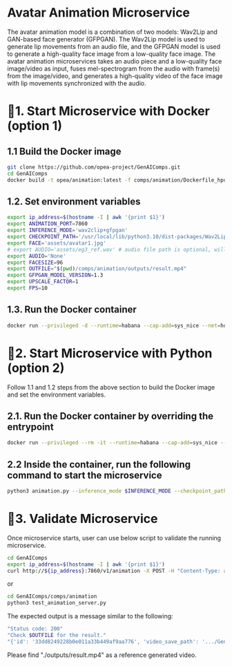 # Avatar Animation Microservice

The avatar animation model is a combination of two models: Wav2Lip and GAN-based face generator (GFPGAN). The Wav2Lip model is used to generate lip movements from an audio file, and the GFPGAN model is used to generate a high-quality face image from a low-quality face image. The avatar animation microservices takes an audio piece and a low-quality face image/video as input, fuses mel-spectrogram from the audio with frame(s) from the image/video, and generates a high-quality video of the face image with lip movements synchronized with the audio.

# 🚀1. Start Microservice with Docker (option 1)

## 1.1 Build the Docker image

```bash
git clone https://github.com/opea-project/GenAIComps.git
cd GenAIComps
docker build -t opea/animation:latest -f comps/animation/Dockerfile_hpu .
```

## 1.2. Set environment variables

```bash
export ip_address=$(hostname -I | awk '{print $1}')
export ANIMATION_PORT=7860
export INFERENCE_MODE='wav2clip+gfpgan'
export CHECKPOINT_PATH='/usr/local/lib/python3.10/dist-packages/Wav2Lip/checkpoints/wav2lip_gan.pth'
export FACE='assets/avatar1.jpg'
# export AUDIO='assets/eg3_ref.wav' # audio file path is optional, will use base64str as input if is 'None'
export AUDIO='None'
export FACESIZE=96
export OUTFILE="$(pwd)/comps/animation/outputs/result.mp4"
export GFPGAN_MODEL_VERSION=1.3
export UPSCALE_FACTOR=1
export FPS=10
```

## 1.3. Run the Docker container

<!-- docker run --privileged --rm -itd -->

```bash
docker run --privileged -d --runtime=habana --cap-add=sys_nice --net=host --ipc=host --name "animation-service" -v /var/run/docker.sock:/var/run/docker.sock -v /usr/bin/docker:/usr/bin/docker -v $(pwd):$(pwd) -w /home/user/comps/animation -e HABANA_VISIBLE_DEVICES=all -e OMPI_MCA_btl_vader_single_copy_mechanism=none -e PYTHON=/usr/bin/python3.10 -e INFERENCE_MODE=$INFERENCE_MODE -e CHECKPOINT_PATH=$CHECKPOINT_PATH -e FACE=$FACE -e AUDIO=$AUDIO -e FACESIZE=$FACESIZE -e OUTFILE=$OUTFILE -e GFPGAN_MODEL_VERSION=$GFPGAN_MODEL_VERSION -e UPSCALE_FACTOR=$UPSCALE_FACTOR -e FPS=$FPS -e ANIMATION_PORT=$ANIMATION_PORT opea/animation:latest
```

# 🚀2. Start Microservice with Python (option 2)

Follow 1.1 and 1.2 steps from the above section to build the Docker image and set the environment variables.

## 2.1. Run the Docker container by overriding the entrypoint

```bash
docker run --privileged --rm -it --runtime=habana --cap-add=sys_nice --net=host --ipc=host --name "animation-service" -v /var/run/docker.sock:/var/run/docker.sock -v /usr/bin/docker:/usr/bin/docker -v $(pwd):$(pwd) -w /home/user/comps/animation -e HABANA_VISIBLE_DEVICES=all -e OMPI_MCA_btl_vader_single_copy_mechanism=none -e PYTHON=/usr/bin/python3.10 -e INFERENCE_MODE=$INFERENCE_MODE -e CHECKPOINT_PATH=$CHECKPOINT_PATH -e FACE=$FACE -e AUDIO=$AUDIO -e FACESIZE=$FACESIZE -e OUTFILE=$OUTFILE -e GFPGAN_MODEL_VERSION=$GFPGAN_MODEL_VERSION -e UPSCALE_FACTOR=$UPSCALE_FACTOR -e FPS=$FPS -e ANIMATION_PORT=$ANIMATION_PORT --entrypoint /bin/bash opea/animation:latest
```

## 2.2 Inside the container, run the following command to start the microservice

```bash
python3 animation.py --inference_mode $INFERENCE_MODE --checkpoint_path $CHECKPOINT_PATH --face $FACE --audio $AUDIO --outfile $OUTFILE --img_size $FACESIZE -v $GFPGAN_MODEL_VERSION -s $UPSCALE_FACTOR --fps $FPS --only_center_face --bg_upsampler None
```

# 🚀3. Validate Microservice

Once microservice starts, user can use below script to validate the running microservice.

```bash
cd GenAIComps
export ip_address=$(hostname -I | awk '{print $1}')
curl http://${ip_address}:7860/v1/animation -X POST -H "Content-Type: application/json" -d @comps/animation/assets/audio/sample_question.json
```

or

```bash
cd GenAIComps/comps/animation
python3 test_animation_server.py
```

The expected output is a message similar to the following:

```bash
"Status code: 200"
"Check $OUTFILE for the result."
"{'id': '33dd8249228b0e011a33b449af9aa776', 'video_save_path': '.../GenAIComps/comps/animation/outputs/result.mp4'}"
```

Please find "./outputs/result.mp4" as a reference generated video.
